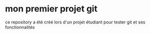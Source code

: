 # mon premier projet git
ce repository a été créé lors d'un projet étudiant pour tester git et ses fonctionnalités
